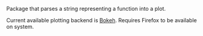 Package that parses a string representing a function into a plot. 

Current available plotting backend is [Bokeh](https://bokeh.org/).
Requires Firefox to be available on system. 
